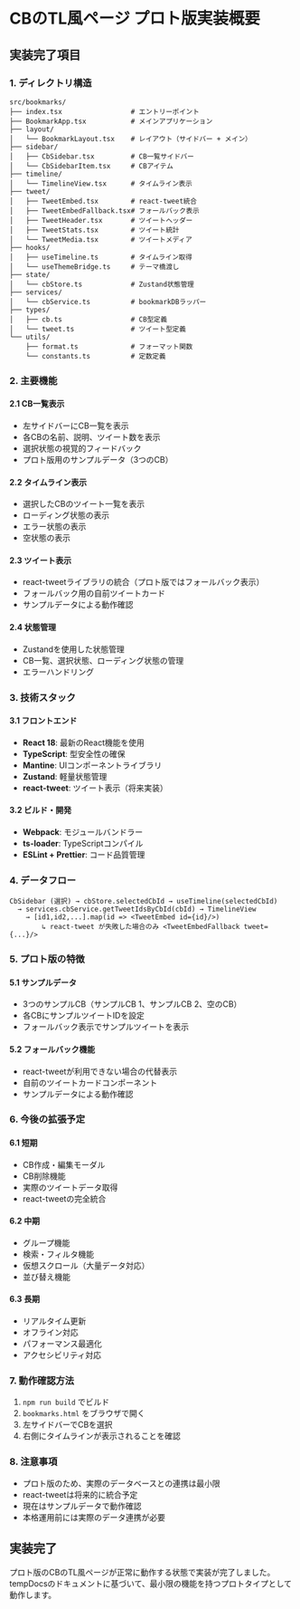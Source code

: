 # CBのTL風ページ プロト版実装概要

## 実装完了項目

### 1. ディレクトリ構造
```
src/bookmarks/
├── index.tsx                 # エントリーポイント
├── BookmarkApp.tsx           # メインアプリケーション
├── layout/
│   └── BookmarkLayout.tsx    # レイアウト（サイドバー + メイン）
├── sidebar/
│   ├── CbSidebar.tsx         # CB一覧サイドバー
│   └── CbSidebarItem.tsx     # CBアイテム
├── timeline/
│   └── TimelineView.tsx      # タイムライン表示
├── tweet/
│   ├── TweetEmbed.tsx        # react-tweet統合
│   ├── TweetEmbedFallback.tsx# フォールバック表示
│   ├── TweetHeader.tsx       # ツイートヘッダー
│   ├── TweetStats.tsx        # ツイート統計
│   └── TweetMedia.tsx        # ツイートメディア
├── hooks/
│   ├── useTimeline.ts        # タイムライン取得
│   └── useThemeBridge.ts     # テーマ橋渡し
├── state/
│   └── cbStore.ts            # Zustand状態管理
├── services/
│   └── cbService.ts          # bookmarkDBラッパー
├── types/
│   ├── cb.ts                 # CB型定義
│   └── tweet.ts              # ツイート型定義
└── utils/
    ├── format.ts             # フォーマット関数
    └── constants.ts          # 定数定義
```

### 2. 主要機能

#### 2.1 CB一覧表示
- 左サイドバーにCB一覧を表示
- 各CBの名前、説明、ツイート数を表示
- 選択状態の視覚的フィードバック
- プロト版用のサンプルデータ（3つのCB）

#### 2.2 タイムライン表示
- 選択したCBのツイート一覧を表示
- ローディング状態の表示
- エラー状態の表示
- 空状態の表示

#### 2.3 ツイート表示
- react-tweetライブラリの統合（プロト版ではフォールバック表示）
- フォールバック用の自前ツイートカード
- サンプルデータによる動作確認

#### 2.4 状態管理
- Zustandを使用した状態管理
- CB一覧、選択状態、ローディング状態の管理
- エラーハンドリング

### 3. 技術スタック

#### 3.1 フロントエンド
- **React 18**: 最新のReact機能を使用
- **TypeScript**: 型安全性の確保
- **Mantine**: UIコンポーネントライブラリ
- **Zustand**: 軽量状態管理
- **react-tweet**: ツイート表示（将来実装）

#### 3.2 ビルド・開発
- **Webpack**: モジュールバンドラー
- **ts-loader**: TypeScriptコンパイル
- **ESLint + Prettier**: コード品質管理

### 4. データフロー

```
CbSidebar (選択) → cbStore.selectedCbId → useTimeline(selectedCbId)
  → services.cbService.getTweetIdsByCbId(cbId) → TimelineView
    → [id1,id2,...].map(id => <TweetEmbed id={id}/>)
        ↳ react-tweet が失敗した場合のみ <TweetEmbedFallback tweet={...}/>
```

### 5. プロト版の特徴

#### 5.1 サンプルデータ
- 3つのサンプルCB（サンプルCB 1、サンプルCB 2、空のCB）
- 各CBにサンプルツイートIDを設定
- フォールバック表示でサンプルツイートを表示

#### 5.2 フォールバック機能
- react-tweetが利用できない場合の代替表示
- 自前のツイートカードコンポーネント
- サンプルデータによる動作確認

### 6. 今後の拡張予定

#### 6.1 短期
- CB作成・編集モーダル
- CB削除機能
- 実際のツイートデータ取得
- react-tweetの完全統合

#### 6.2 中期
- グループ機能
- 検索・フィルタ機能
- 仮想スクロール（大量データ対応）
- 並び替え機能

#### 6.3 長期
- リアルタイム更新
- オフライン対応
- パフォーマンス最適化
- アクセシビリティ対応

### 7. 動作確認方法

1. `npm run build` でビルド
2. `bookmarks.html` をブラウザで開く
3. 左サイドバーでCBを選択
4. 右側にタイムラインが表示されることを確認

### 8. 注意事項

- プロト版のため、実際のデータベースとの連携は最小限
- react-tweetは将来的に統合予定
- 現在はサンプルデータで動作確認
- 本格運用前には実際のデータ連携が必要

## 実装完了

プロト版のCBのTL風ページが正常に動作する状態で実装が完了しました。
tempDocsのドキュメントに基づいて、最小限の機能を持つプロトタイプとして動作します。
